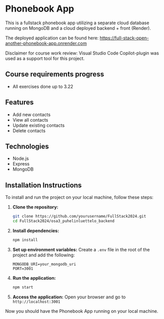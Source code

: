 # Phonebook App

This is a fullstack phonebook app utilizing a separate cloud database running on MongoDB and a cloud deployed backend + front (Render). 

The deployed application can be found here:
https://full-stack-open-another-phonebook-app.onrender.com

Disclaimer for course work review: Visual Studio Code Copilot-plugin was used as a support tool for this project.

## Course requirements progress

- All exercises done up to 3.22


## Features

- Add new contacts
- View all contacts
- Update existing contacts
- Delete contacts

## Technologies

- Node.js
- Express
- MongoDB

## Installation Instructions

To install and run the project on your local machine, follow these steps:

1. **Clone the repository:**
    ```bash
    git clone https://github.com/yourusername/FullStack2024.git
    cd FullStack2024/osa3_puhelinluettelo_backend
    ```

2. **Install dependencies:**
    ```bash
    npm install
    ```

3. **Set up environment variables:**
    Create a `.env` file in the root of the project and add the following:
    ```
    MONGODB_URI=your_mongodb_uri
    PORT=3001
    ```

4. **Run the application:**
    ```bash
    npm start
    ```

5. **Access the application:**
    Open your browser and go to `http://localhost:3001`

Now you should have the Phonebook App running on your local machine.